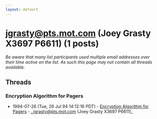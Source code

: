```yaml
---
layout: default
---
```


# jgrasty@pts.mot.com (Joey Grasty X3697 P6611) (1 posts)

_Be aware that many list participants used multiple email addresses over their time active on the list. As such this page may not contain all threads available._

## Threads

### Encryption Algorithm for Pagers
+ 1994-07-26 (Tue, 26 Jul 94 14:12:16 PDT) - [Encryption Algorithm for Pagers](/archive/1994/07/4950864089e36b953005f80cf9fdb3f235ad560d7b98d48f387756a55ee4e5ff) - _jgrasty@pts.mot.com (Joey Grasty X3697 P6611)_

